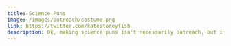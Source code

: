 ```yaml
---
title: Science Puns
image: /images/outreach/costume.png
link: https://twitter.com/katestoreyfish
description: Ok, making science puns isn't necessarily outreach, but if I do it on Twitter I think it counts! Check out a punny space thing <a href="https://twitter.com/katestoreyfish/status/1091093942689517569?s=20">here</a>, and my punny Halloween costume <a href="https://twitter.com/katestoreyfish/status/1190010088825733124?s=20">here</a>.
---
```

